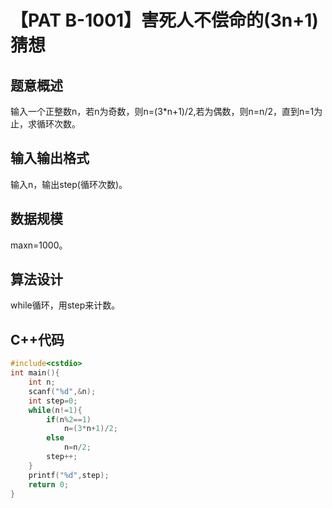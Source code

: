 # 【PAT B-1001】害死人不偿命的(3n+1)猜想

## 题意概述
输入一个正整数n，若n为奇数，则n=(3*n+1)/2,若为偶数，则n=n/2，直到n=1为止，求循环次数。

## 输入输出格式
输入n，输出step(循环次数)。

## 数据规模
maxn=1000。

## 算法设计
while循环，用step来计数。

## C++代码
```cpp
#include<cstdio>
int main(){
    int n;
    scanf("%d",&n);
    int step=0;
    while(n!=1){
        if(n%2==1)
            n=(3*n+1)/2;
        else
            n=n/2;
        step++;
    }
    printf("%d",step);
    return 0;
}
```
